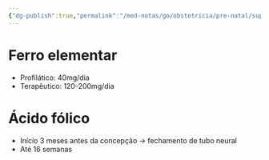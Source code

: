 ```yaml
---
{"dg-publish":true,"permalink":"/med-notas/go/obstetricia/pre-natal/suplementacao-no-pre-natal/"}
---
```


# Ferro elementar
- Profilático: 40mg/dia
- Terapêutico: 120-200mg/dia

# Ácido fólico
- Início 3 meses antes da concepção -> fechamento de tubo neural
- Até 16 semanas